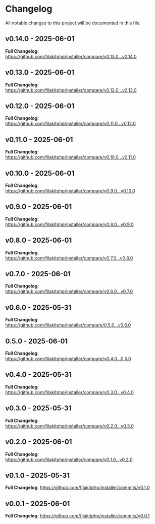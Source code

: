 # Changelog

All notable changes to this project will be documented in this file.

## v0.14.0 - 2025-06-01

**Full Changelog**: https://github.com/filakitphp/installer/compare/v0.13.0...v0.14.0

## v0.13.0 - 2025-06-01

**Full Changelog**: https://github.com/filakitphp/installer/compare/v0.12.0...v0.13.0

## v0.12.0 - 2025-06-01

**Full Changelog**: https://github.com/filakitphp/installer/compare/v0.11.0...v0.12.0

## v0.11.0 - 2025-06-01

**Full Changelog**: https://github.com/filakitphp/installer/compare/v0.10.0...v0.11.0

## v0.10.0 - 2025-06-01

**Full Changelog**: https://github.com/filakitphp/installer/compare/v0.9.0...v0.10.0

## v0.9.0 - 2025-06-01

**Full Changelog**: https://github.com/filakitphp/installer/compare/v0.8.0...v0.9.0

## v0.8.0 - 2025-06-01

**Full Changelog**: https://github.com/filakitphp/installer/compare/v0.7.0...v0.8.0

## v0.7.0 - 2025-06-01

**Full Changelog**: https://github.com/filakitphp/installer/compare/v0.6.0...v0.7.0

## v0.6.0 - 2025-05-31

**Full Changelog**: https://github.com/filakitphp/installer/compare/0.5.0...v0.6.0

## 0.5.0 - 2025-06-01

**Full Changelog**: https://github.com/filakitphp/installer/compare/v0.4.0...0.5.0

## v0.4.0 - 2025-05-31

**Full Changelog**: https://github.com/filakitphp/installer/compare/v0.3.0...v0.4.0

## v0.3.0 - 2025-05-31

**Full Changelog**: https://github.com/filakitphp/installer/compare/v0.2.0...v0.3.0

## v0.2.0 - 2025-06-01

**Full Changelog**: https://github.com/filakitphp/installer/compare/v0.1.0...v0.2.0

## v0.1.0 - 2025-05-31

**Full Changelog**: https://github.com/filakitphp/installer/commits/v0.1.0

## v0.0.1 - 2025-06-01

**Full Changelog**: https://github.com/filakitphp/installer/commits/v0.0.1

